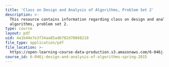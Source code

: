 ```yaml
---
title: 'Class on Design and Analysis of Algorithms, Problem Set 2'
description: >-
  This resource contains information regarding class on design and analysis of
  algorithms, problem set 2.
type: course
layout: pdf
uid: 4a1b44e7e3f34aa85adb782d70048210
file_type: application/pdf
file_location: >-
  https://open-learning-course-data-production.s3.amazonaws.com/6-046j-design-and-analysis-of-algorithms-spring-2015/4a1b44e7e3f34aa85adb782d70048210_MIT6_046JS15_pset2.pdf
course_id: 6-046j-design-and-analysis-of-algorithms-spring-2015
---
```

